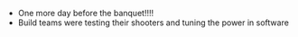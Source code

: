 <!--t December 12, 2019 t-->

- One more day before the banquet!!!!
- Build teams were testing their shooters and tuning the power in software
